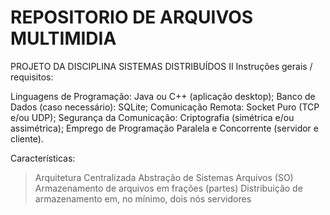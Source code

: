 # REPOSITORIO DE ARQUIVOS MULTIMIDIA
PROJETO DA DISCIPLINA SISTEMAS DISTRIBUÍDOS II
Instruções gerais / requisitos:

Linguagens de Programação: Java ou C++ (aplicação desktop);
Banco de Dados (caso necessário): SQLite;
Comunicação Remota: Socket Puro (TCP e/ou UDP);
Segurança da Comunicação: Criptografia (simétrica e/ou assimétrica);
Emprego de Programação Paralela e Concorrente (servidor e cliente).

Características:
>	Arquitetura Centralizada
>	Abstração de Sistemas Arquivos (SO)
>	Armazenamento de arquivos em frações (partes)
>	Distribuição de armazenamento em, no mínimo, dois nós servidores
